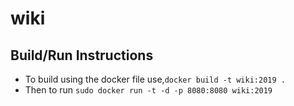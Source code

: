 # wiki

## Build/Run Instructions
- To build using the docker file use,`docker build -t wiki:2019 .`
- Then to run `sudo docker run -t -d -p 8080:8080 wiki:2019`
